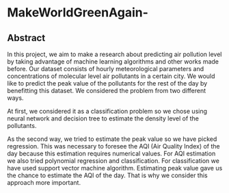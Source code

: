 # MakeWorldGreenAgain-

## Abstract


   In this project, we aim to make a research about predicting air pollution level by taking advantage of machine learning algorithms and other works made before.  Our dataset consists of hourly meteorological parameters and concentrations of molecular level air pollutants in a certain city. We would like to predict the peak value of the pollutants for the rest of the day by benefitting this dataset. We considered the problem from two different ways.
	 
   At first, we considered it as a classification problem so we chose using neural network and decision tree to estimate the density level of the pollutants.
		
   As the second way, we tried to estimate the peak value so we have picked regression. This was necessary to foresee the AQI (Air Quality Index) of the day because this estimation requires numerical values. For AQI estimation we also tried polynomial regression and classification. For classification we have used support vector machine algorithm. Estimating peak value gave us the chance to estimate the AQI of the day. That is why we consider this approach more important.
